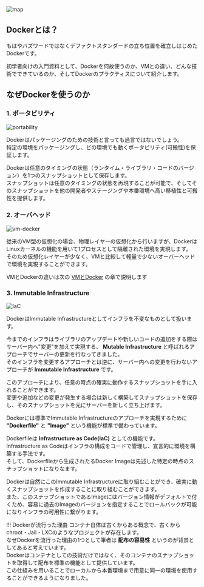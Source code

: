 ![map](imgs/map.png)

## Dockerとは？
もはやバズワードではなくデファクトスタンダードの立ち位置を確立しはじめたDockerです。  

初学者向けの入門資料として、Dockerを何故使うのか、VMとの違い、どんな技術でできているのか、そしてDockerのプラクティスについて紹介します。

## なぜDockerを使うのか

### 1. ポータビリティ
![portability](imgs/portability.png)

Dockerはパッケージングのための技術と言っても過言ではないでしょう。  
特定の環境をパッケージングし、どの環境でも動くポータビリティ(可搬性)を保証します。

Dockerは任意のタイミングの状態（ランタイム・ライブラリ・コードのバージョン）を1つのスナップショットとして保存します。  
スナップショットは任意のタイミングの状態を再現することが可能で、そしてそのスナップショットを他の開発者やステージングや本番環境へ高い移植性と可搬性を提供します。

### 2. オーバヘッド
![vm-docker](imgs/vm-docker.png)

従来のVM型の仮想化の場合、物理レイヤーの仮想化から行いますが、DockerはLinuxカーネルの機能を用いて1プロセスとして隔離された環境を実現します。  
そのため仮想化レイヤーが少なく、VMと比較して軽量で少ないオーバーヘッドで環境を実現することができます。

VMとDockerの違いは次の [VMとDocker](../vm-docker) の章で説明します

### 3. Immutable Infrastructure
![IaC](imgs/iac.png)

DockerはImmutable Infrastructureとしてインフラを不変なものとして扱います。  

今までのインフラはライブラリのアップデートや新しいコードの追加をする際はサーバー内へ"変更"を加えて実現する、 **Mutable Infrastructure** と呼ばれるアプローチでサーバーの更新を行なってきました。  
そのインフラを変更するアプローチとは逆に、サーバー内への変更を行わないアプローチが **Immutable Infrastructure** です。  

このアプローチにより、任意の時点の確実に動作するスナップショットを手に入れることができます。  
変更や追加などの変更が発生する場合は新しく構築してスナップショットを保存し、そのスナップショットを元にサーバーを新しく立ち上げます。  

Dockerには標準でImmutable Infrastructureのアプローチを実現するために **"Dockerfile"** と **"Image"** という機能が標準で備わっています。  

Dockerfileは **Infrastructure as Code(IaC)** としての機能です。  
Infrastructure as Codeはインフラの構成をコードで管理し、宣言的に環境を構築する手法です。  
そして、Dockerfileから生成されたるDocker Imageは先述した特定の時点のスナップショットになりなます。  

Dockerは自然にこのImmutable Infrastructureに取り組むことができ、確実に動くスナップショットを作成することに取り組むことができます。  
また、このスナップショットであるImageにはバージョン情報がデフォルトで付くため、容易に過去のImageのバージョンを指定することでロールバックが可能になりインフラの可用性に繋がります。

!!! Dockerが流行った理由
    コンテナ自体は古くからある概念で、古くからchroot・Jail・LXCのようなプロジェクトが存在します。  
    なぜDockerを流行った理由の1つとして筆者は **配布の容易性** というのが背景としてあると考えています。  
    Dockerはコンテナとしての技術だけではなく、そのコンテナのスナップショットを取得して配布を標準の機能として提供しています。  
    この仕組みを用いることでローカルから本番環境まで用意に同一の環境を使用することができるようになりました。
